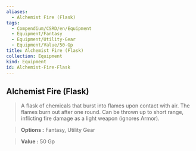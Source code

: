 ```yaml
---
aliases:
  - Alchemist Fire (Flask)
tags:
  - Compendium/CSRD/en/Equipment
  - Equipment/Fantasy
  - Equipment/Utility-Gear
  - Equipment/Value/50-Gp
title: Alchemist Fire (Flask)
collection: Equipment
kind: Equipment
id: Alchemist-Fire-Flask
---
```

## Alchemist Fire (Flask)    
    
>A flask of chemicals that burst into flames upon contact with air. The flames burn out after one round. Can be thrown up to short range, inflicting fire damage as a light weapon (ignores Armor).    
> **Options :** Fantasy, Utility Gear    
> **Value :** 50 Gp
